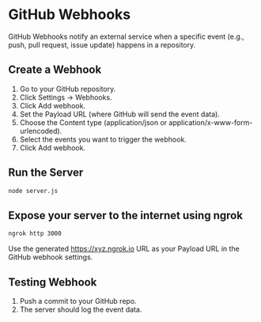 # GitHub Webhooks

GitHub Webhooks notify an external service when a specific event (e.g., push, pull request, issue update) happens in a repository.
## Create a Webhook
1. Go to your GitHub repository.
2. Click Settings → Webhooks.
3. Click Add webhook.
4. Set the Payload URL (where GitHub will send the event data).
5. Choose the Content type (application/json or application/x-www-form-urlencoded).
6. Select the events you want to trigger the webhook.
7. Click Add webhook.

## Run the Server

```bash
node server.js
```

## Expose your server to the internet using ngrok

```bash
ngrok http 3000
```

Use the generated <https://xyz.ngrok.io> URL as your Payload URL in the GitHub webhook settings.
## Testing Webhook
1. Push a commit to your GitHub repo.
2. The server should log the event data.
